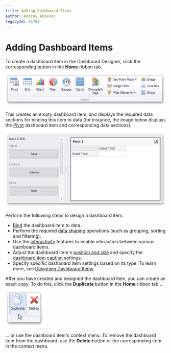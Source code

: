 ```yaml
---
title: Adding Dashboard Items
author: Andrey Aksenov
legacyId: 15768
---
```

# Adding Dashboard Items
To create a dashboard item in the Dashboard Designer, click the corresponding button in the **Home** ribbon tab.

![Ribbon_InsertGroup](../../images/img18512.png)

This creates an empty dashboard item, and displays the required data sections for binding this item to data (for instance, the image below displays the [Pivot](designing-dashboard-items/pivot.md) dashboard item and corresponding data sections).

![EUDocs_CreatingDashboardItems_NewPivot](../../images/img21201.png)

Perform the following steps to design a dashboard item.
* [Bind](binding-dashboard-items-to-data/binding-dashboard-items-to-data.md) the dashboard item to data.
* Perform the required [data shaping](data-shaping.md) operations (such as grouping, sorting and filtering).
* Use the [interactivity](interactivity.md) features to enable interaction between various dashboard items.
* Adjust the dashboard item's [position and size](dashboard-layout/dashboard-items-layout.md) and specify the [dashboard item caption](dashboard-layout/dashboard-item-caption.md) settings.
* Specify specific dashboard item settings based on its type. To learn more, see [Designing Dashboard Items](designing-dashboard-items.md).

After you have created and designed the dashboard item, you can create an exact copy. To do this, click the **Duplicate** button in the **Home** ribbon tab...

![Ribbon_DuplicateDashboardItem](../../images/img23150.png)

... or use the dashboard item's context menu. To remove the dashboard item from the dashboard, use the **Delete** button or the corresponding item in the context menu.
